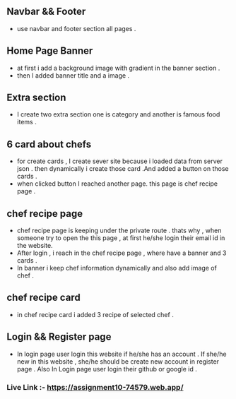 ## Navbar && Footer
* use navbar and footer section all pages . 
## Home Page Banner
* at first i add a background image with gradient in the banner section .
* then I added banner title and  a image . 
## Extra section 
* I create two extra section one is category and another is famous food items .
## 6 card about chefs
* for create cards , I create sever site because i loaded data from server json . then dynamically i create those card .And added a button on those cards .
* when clicked button I reached another page. this page is chef recipe page .
## chef recipe page
* chef recipe page is keeping under the private route . thats why , when someone try to open the this page , at first he/she login their email id in the website.
* After  login  , i reach in the chef recipe page , where have a banner and 3 cards . 
* In banner i keep chef  information dynamically  and also add  image of chef .
## chef recipe card 
* in chef recipe card i added 3 recipe of selected chef .
## Login && Register page 
* In login page user login this website if he/she has an account . If she/he new in this website , she/he should be create new account in register page . Also In Login page user login their github or google id .

### Live Link :- https://assignment10-74579.web.app/